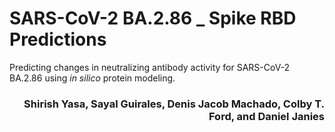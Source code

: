 # SARS-CoV-2 BA.2.86 _ Spike RBD Predictions
Predicting changes in neutralizing antibody activity for SARS-CoV-2 BA.2.86 using _in silico_ protein modeling. 

<h3 align="right">Shirish Yasa, Sayal Guirales, Denis Jacob Machado, Colby T. Ford, and Daniel Janies</h3>
